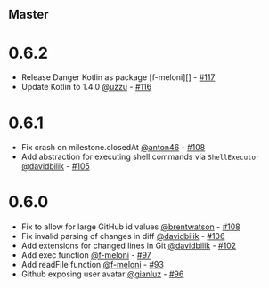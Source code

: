 <!--

// Please add your own contribution below inside the Master section, no need to
// set a version number, that happens during a deploy. Thanks!
//
// These docs are aimed at users rather than danger developers, so please limit technical
// terminology in here.

// Note: if this is your first PR, you'll need to add your URL to the footnotes
//       see the bottom of this file

-->
## Master

# 0.6.2

- Release Danger Kotlin as package [f-meloni][] - [#117](https://github.com/danger/kotlin/pull/117)
- Update Kotlin to 1.4.0 [@uzzu][] - [#116](https://github.com/danger/kotlin/pull/116)

# 0.6.1

- Fix crash on milestone.closedAt [@anton46][] - [#108](https://github.com/danger/kotlin/pull/112)
- Add abstraction for executing shell commands via `ShellExecutor` [@davidbilik][] - [#105](https://github.com/danger/kotlin/pull/105)

# 0.6.0

- Fix to allow for large GitHub id values [@brentwatson][] - [#108](https://github.com/danger/kotlin/pull/108)
- Fix invalid parsing of changes in diff [@davidbilik][] - [#106](https://github.com/danger/kotlin/pull/106)
- Add extensions for changed lines in Git [@davidbilik][] - [#102](https://github.com/danger/kotlin/pull/102)
- Add exec function [@f-meloni][] - [#97](https://github.com/danger/kotlin/pull/97)
- Add readFile function [@f-meloni][] - [#93](https://github.com/danger/kotlin/pull/93)
- Github exposing user avatar [@gianluz] - [#96](https://github.com/danger/kotlin/pull/96)

[@f-meloni]: https://github.com/f-meloni
[@gianluz]: https://github.com/gianluz
[@davidbilik]: https://github.com/davidbilik
[@brentwatson]: https://github.com/brentwatson
[@anton46]: https://github.com/anton46
[@uzzu]: https://github.com/uzzu
